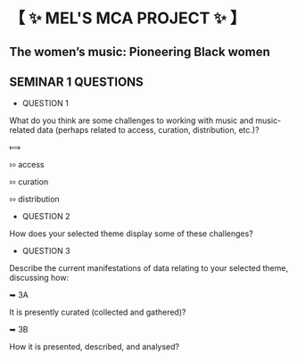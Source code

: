 # &#12304; :sparkles: MEL'S MCA PROJECT :sparkles: &#12305;

## The women’s music: Pioneering Black women

## __SEMINAR 1 QUESTIONS__

* QUESTION 1

What do you think are some challenges to working with music and music-related data (perhaps related to access, curation, distribution, etc.)?

&#10238; 

&#8688; access

&#8688; curation

&#8688; distribution

* QUESTION 2

How does your selected theme display some of these challenges?

* QUESTION 3

Describe the current manifestations of data relating to your selected theme, discussing how:

&#10149; 3A

It is presently curated (collected and gathered)?

&#10149; 3B

How it is presented, described, and analysed?
